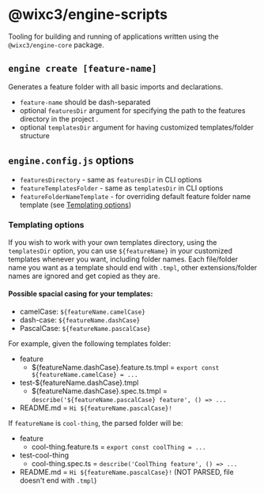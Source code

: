 # @wixc3/engine-scripts

Tooling for building and running of applications written using the `@wixc3/engine-core` package.

## `engine create [feature-name]`

Generates a feature folder with all basic imports and declarations.

-   `feature-name` should be dash-separated
-   optional `featuresDir` argument for specifying the path to the features directory in the project .
-   optional `templatesDir` argument for having customized templates/folder structure

## `engine.config.js` options

-   `featuresDirectory` - same as `featuresDir` in CLI options
-   `featureTemplatesFolder` - same as `templatesDir` in CLI options
-   `featureFolderNameTemplate` - for overriding default feature folder name template (see [Templating options](#templating-options))

### Templating options

If you wish to work with your own templates directory, using the `templatesDir` option, you can use `${featureName}` in your customized templates whenever you want, including folder names.
Each file/folder name you want as a template should end with `.tmpl`, other extensions/folder names are ignored and get copied as they are.

#### Possible spacial casing for your templates:

-   camelCase: `${featureName.camelCase}`
-   dash-case: `${featureName.dashCase}`
-   PascalCase: `${featureName.pascalCase}`

For example, given the following templates folder:

-   feature
    -   \${featureName.dashCase}.feature.ts.tmpl = `export const ${featureName.camelCase} = ...`
-   test-\${featureName.dashCase}.tmpl
    -   \${featureName.dashCase}.spec.ts.tmpl = `describe('${featureName.pascalCase} feature', () => ...`
-   README.md = `Hi ${featureName.pascalCase}!`

If `featureName` is `cool-thing`, the parsed folder will be:

-   feature
    -   cool-thing.feature.ts = `export const coolThing = ...`
-   test-cool-thing
    -   cool-thing.spec.ts = `describe('CoolThing feature', () => ...`
-   README.md = `Hi ${featureName.pascalCase}!` (NOT PARSED, file doesn't end with `.tmpl`)
